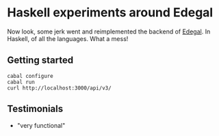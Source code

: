 # Haskell experiments around Edegal

Now look, some jerk went and reimplemented the backend of [Edegal](https://github.com/japsu/edegal). In Haskell, of all the languages. What a mess!

## Getting started

    cabal configure
    cabal run
    curl http://localhost:3000/api/v3/

## Testimonials

* "very functional"